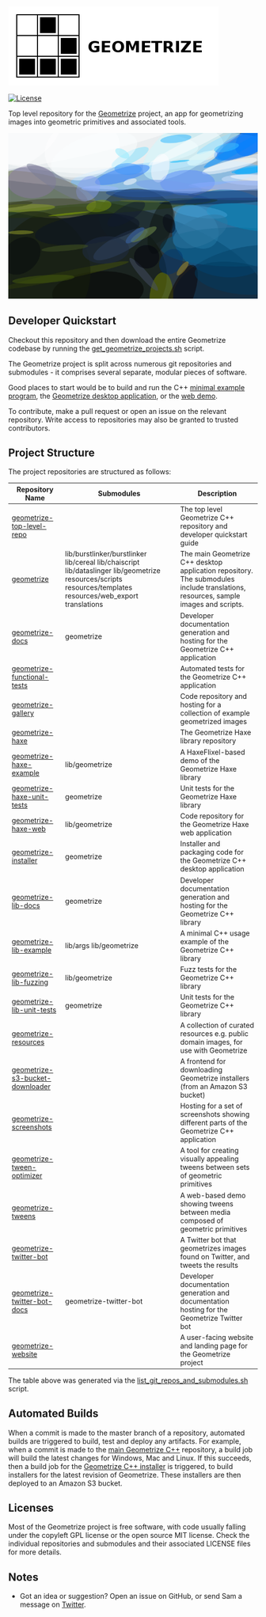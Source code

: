 [![Geometrize Top Level Repo Logo](https://github.com/Tw1ddle/geometrize-top-level-repo/blob/master/screenshots/logo.png?raw=true "Geometrize top level repo logo")](https://www.geometrize.co.uk/)

[![License](https://img.shields.io/badge/License-GPL%20v3-blue.svg?style=flat-square)](https://github.com/Tw1ddle/geometrize-top-level-repo/blob/master/LICENSE)

Top level repository for the [Geometrize](https://www.geometrize.co.uk/) project, an app for geometrizing images into geometric primitives and associated tools.

[![Geometrized Borrowdale](https://github.com/Tw1ddle/geometrize-top-level-repo/blob/master/screenshots/coastal_view.png?raw=true "Geometrized Coastal View, 150 Ellipses")](https://www.geometrize.co.uk/)

## Developer Quickstart

Checkout this repository and then download the entire Geometrize codebase by running the [get_geometrize_projects.sh](https://github.com/Tw1ddle/geometrize-top-level-repo/blob/master/get_geometrize_projects.sh) script.

The Geometrize project is split across numerous git repositories and submodules - it comprises several separate, modular pieces of software.

Good places to start would be to build and run the C++ [minimal example program](https://github.com/Tw1ddle/geometrize-lib-example), the [Geometrize desktop application](https://github.com/Tw1ddle/geometrize), or the [web demo](https://github.com/Tw1ddle/geometrize-haxe-web).

To contribute, make a pull request or open an issue on the relevant repository. Write access to repositories may also be granted to trusted contributors.

## Project Structure

The project repositories are structured as follows:

| Repository Name                   | Submodules      | Description |
| --------------------------------- | --------------- | ----------- |
| [geometrize-top-level-repo](https://github.com/Tw1ddle/geometrize-top-level-repo) |  | The top level Geometrize C++ repository and developer quickstart guide |
| [geometrize](https://github.com/Tw1ddle/geometrize) | lib/burstlinker/burstlinker lib/cereal lib/chaiscript lib/dataslinger lib/geometrize resources/scripts resources/templates resources/web_export translations | The main Geometrize C++ desktop application repository. The submodules include translations, resources, sample images and scripts. |
| [geometrize-docs](https://github.com/Tw1ddle/geometrize-docs) | geometrize | Developer documentation generation and hosting for the Geometrize C++ application |
| [geometrize-functional-tests](https://github.com/Tw1ddle/geometrize-functional-tests) |  | Automated tests for the Geometrize C++ application |
| [geometrize-gallery](https://github.com/Tw1ddle/geometrize-gallery) |  | Code repository and hosting for a collection of example geometrized images |
| [geometrize-haxe](https://github.com/Tw1ddle/geometrize-haxe) |  | The Geometrize Haxe library repository |
| [geometrize-haxe-example](https://github.com/Tw1ddle/geometrize-haxe-example) | lib/geometrize | A HaxeFlixel-based demo of the Geometrize Haxe library |
| [geometrize-haxe-unit-tests](https://github.com/Tw1ddle/geometrize-haxe-unit-tests) | geometrize | Unit tests for the Geometrize Haxe library |
| [geometrize-haxe-web](https://github.com/Tw1ddle/geometrize-haxe-web) | lib/geometrize | Code repository for the Geometrize Haxe web application |
| [geometrize-installer](https://github.com/Tw1ddle/geometrize-installer) | geometrize | Installer and packaging code for the Geometrize C++ desktop application |
| [geometrize-lib-docs](https://github.com/Tw1ddle/geometrize-lib-docs) | geometrize | Developer documentation generation and hosting for the Geometrize C++ library |
| [geometrize-lib-example](https://github.com/Tw1ddle/geometrize-lib-example) | lib/args lib/geometrize | A minimal C++ usage example of the Geometrize C++ library |
| [geometrize-lib-fuzzing](https://github.com/Tw1ddle/geometrize-lib-fuzzing) | lib/geometrize | Fuzz tests for the Geometrize C++ library |
| [geometrize-lib-unit-tests](https://github.com/Tw1ddle/geometrize-lib-unit-tests) | geometrize | Unit tests for the Geometrize C++ library |
| [geometrize-resources](https://github.com/Tw1ddle/geometrize-resources) |  | A collection of curated resources e.g. public domain images, for use with Geometrize |
| [geometrize-s3-bucket-downloader](https://github.com/Tw1ddle/geometrize-s3-bucket-downloader) |  | A frontend for downloading Geometrize installers (from an Amazon S3 bucket) |
| [geometrize-screenshots](https://github.com/Tw1ddle/geometrize-screenshots) |  | Hosting for a set of screenshots showing different parts of the Geometrize C++ application |
| [geometrize-tween-optimizer](https://github.com/Tw1ddle/geometrize-tween-optimizer) |  | A tool for creating visually appealing tweens between sets of geometric primitives |
| [geometrize-tweens](https://github.com/Tw1ddle/geometrize-tweens) |  | A web-based demo showing tweens between media composed of geometric primitives |
| [geometrize-twitter-bot](https://github.com/Tw1ddle/geometrize-twitter-bot) |  | A Twitter bot that geometrizes images found on Twitter, and tweets the results |
| [geometrize-twitter-bot-docs](https://github.com/Tw1ddle/geometrize-twitter-bot-docs) | geometrize-twitter-bot | Developer documentation generation and documentation hosting for the Geometrize Twitter bot |
| [geometrize-website](https://github.com/Tw1ddle/geometrize-website) |  | A user-facing website and landing page for the Geometrize project |

The table above was generated via the [list_git_repos_and_submodules.sh](https://github.com/Tw1ddle/geometrize-top-level-repo/blob/master/list_git_repos_and_submodules.sh) script.

## Automated Builds

When a commit is made to the master branch of a repository, automated builds are triggered to build, test and deploy any artifacts. For example, when a commit is made to the [main Geometrize C++](https://github.com/Tw1ddle/geometrize) repository, a build job will build the latest changes
for Windows, Mac and Linux. If this succeeds, then a build job for the [Geometrize C++ installer](https://github.com/Tw1ddle/geometrize-installer) is triggered, to build installers for the latest revision of Geometrize. These installers are then deployed to an Amazon S3 bucket.

## Licenses

Most of the Geometrize project is free software, with code usually falling under the copyleft GPL license or the open source MIT license. Check the individual repositories and submodules and their associated LICENSE files for more details.

## Notes
 * Got an idea or suggestion? Open an issue on GitHub, or send Sam a message on [Twitter](https://twitter.com/Sam_Twidale).